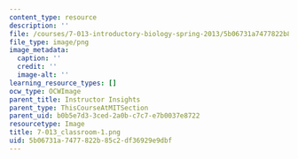 ```yaml
---
content_type: resource
description: ''
file: /courses/7-013-introductory-biology-spring-2013/5b06731a7477822b85c2df36929e9dbf_7-013_classroom-1.png
file_type: image/png
image_metadata:
  caption: ''
  credit: ''
  image-alt: ''
learning_resource_types: []
ocw_type: OCWImage
parent_title: Instructor Insights
parent_type: ThisCourseAtMITSection
parent_uid: b0b5e7d3-3ced-2a0b-c7c7-e7b0037e8722
resourcetype: Image
title: 7-013_classroom-1.png
uid: 5b06731a-7477-822b-85c2-df36929e9dbf
---
```

